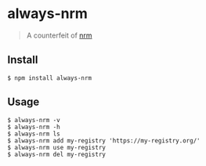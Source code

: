 # always-nrm

> A counterfeit of [nrm](https://www.npmjs.com/package/nrm)

## Install

```
$ npm install always-nrm
```

## Usage

```
$ always-nrm -v
$ always-nrm -h
$ always-nrm ls
$ always-nrm add my-registry 'https://my-registry.org/'
$ always-nrm use my-registry
$ always-nrm del my-registry
```
